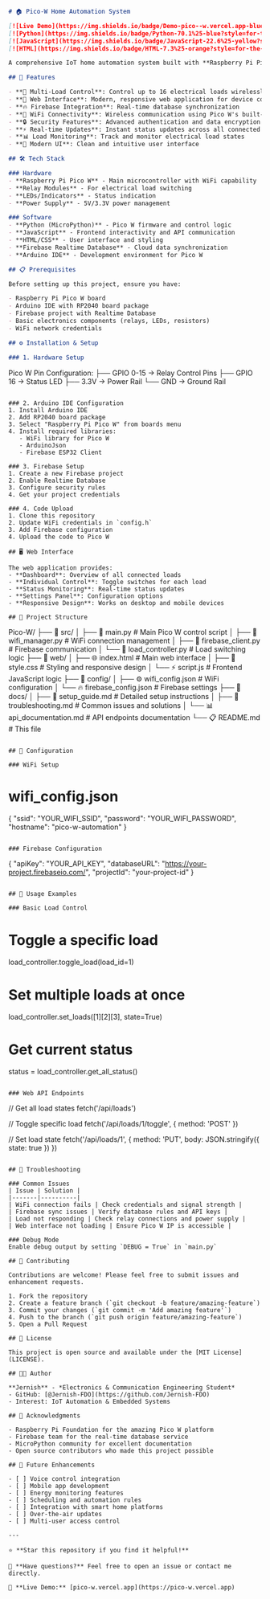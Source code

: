 ```markdown
# 🏠 Pico-W Home Automation System

[![Live Demo](https://img.shields.io/badge/Demo-pico--w.vercel.app-blue?style=for-the-badge&logo=vercel)](https://pico-w.vercel.app)
[![Python](https://img.shields.io/badge/Python-70.1%25-blue?style=for-the-badge&logo=python)](https://www.python.org/)
[![JavaScript](https://img.shields.io/badge/JavaScript-22.6%25-yellow?style=for-the-badge&logo=javascript)](https://developer.mozilla.org/en-US/docs/Web/JavaScript)
[![HTML](https://img.shields.io/badge/HTML-7.3%25-orange?style=for-the-badge&logo=html5)](https://developer.mozilla.org/en-US/docs/Web/HTML)

A comprehensive IoT home automation system built with **Raspberry Pi Pico W** that enables wireless control of multiple loads through a web interface. This project combines embedded programming with modern web technologies to create a scalable and secure home automation solution.

## 🚀 Features

- **🔌 Multi-Load Control**: Control up to 16 electrical loads wirelessly
- **📱 Web Interface**: Modern, responsive web application for device control
- **🔥 Firebase Integration**: Real-time database synchronization
- **📡 WiFi Connectivity**: Wireless communication using Pico W's built-in WiFi
- **🔒 Security Features**: Advanced authentication and data encryption
- **⚡ Real-time Updates**: Instant status updates across all connected devices
- **📊 Load Monitoring**: Track and monitor electrical load states
- **🎨 Modern UI**: Clean and intuitive user interface

## 🛠️ Tech Stack

### Hardware
- **Raspberry Pi Pico W** - Main microcontroller with WiFi capability
- **Relay Modules** - For electrical load switching
- **LEDs/Indicators** - Status indication
- **Power Supply** - 5V/3.3V power management

### Software
- **Python (MicroPython)** - Pico W firmware and control logic
- **JavaScript** - Frontend interactivity and API communication
- **HTML/CSS** - User interface and styling
- **Firebase Realtime Database** - Cloud data synchronization
- **Arduino IDE** - Development environment for Pico W

## 📋 Prerequisites

Before setting up this project, ensure you have:

- Raspberry Pi Pico W board
- Arduino IDE with RP2040 board package
- Firebase project with Realtime Database
- Basic electronics components (relays, LEDs, resistors)
- WiFi network credentials

## ⚙️ Installation & Setup

### 1. Hardware Setup
```
Pico W Pin Configuration:
├── GPIO 0-15  → Relay Control Pins
├── GPIO 16    → Status LED
├── 3.3V       → Power Rail
└── GND        → Ground Rail
```

### 2. Arduino IDE Configuration
1. Install Arduino IDE
2. Add RP2040 board package
3. Select "Raspberry Pi Pico W" from boards menu
4. Install required libraries:
   - WiFi library for Pico W
   - ArduinoJson
   - Firebase ESP32 Client

### 3. Firebase Setup
1. Create a new Firebase project
2. Enable Realtime Database
3. Configure security rules
4. Get your project credentials

### 4. Code Upload
1. Clone this repository
2. Update WiFi credentials in `config.h`
3. Add Firebase configuration
4. Upload the code to Pico W

## 🖥️ Web Interface

The web application provides:
- **Dashboard**: Overview of all connected loads
- **Individual Control**: Toggle switches for each load
- **Status Monitoring**: Real-time status updates
- **Settings Panel**: Configuration options
- **Responsive Design**: Works on desktop and mobile devices

## 📁 Project Structure

```
Pico-W/
├── 📂 src/
│   ├── 🐍 main.py              # Main Pico W control script
│   ├── 🐍 wifi_manager.py      # WiFi connection management
│   ├── 🐍 firebase_client.py   # Firebase communication
│   └── 🐍 load_controller.py   # Load switching logic
├── 📂 web/
│   ├── 🌐 index.html          # Main web interface
│   ├── 🎨 style.css           # Styling and responsive design
│   └── ⚡ script.js           # Frontend JavaScript logic
├── 📂 config/
│   ├── ⚙️ wifi_config.json    # WiFi configuration
│   └── 🔥 firebase_config.json # Firebase settings
├── 📂 docs/
│   ├── 📖 setup_guide.md      # Detailed setup instructions
│   ├── 🔧 troubleshooting.md  # Common issues and solutions
│   └── 📊 api_documentation.md # API endpoints documentation
└── 📋 README.md               # This file
```

## 🔧 Configuration

### WiFi Setup
```
# wifi_config.json
{
  "ssid": "YOUR_WIFI_SSID",
  "password": "YOUR_WIFI_PASSWORD",
  "hostname": "pico-w-automation"
}
```

### Firebase Configuration
```
{
  "apiKey": "YOUR_API_KEY",
  "databaseURL": "https://your-project.firebaseio.com/",
  "projectId": "your-project-id"
}
```

## 🎯 Usage Examples

### Basic Load Control
```
# Toggle a specific load
load_controller.toggle_load(load_id=1)

# Set multiple loads at once
load_controller.set_loads([1][2][3], state=True)

# Get current status
status = load_controller.get_all_status()
```

### Web API Endpoints
```
// Get all load states
fetch('/api/loads')

// Toggle specific load
fetch('/api/loads/1/toggle', { method: 'POST' })

// Set load state
fetch('/api/loads/1', {
  method: 'PUT',
  body: JSON.stringify({ state: true })
})
```

## 🚨 Troubleshooting

### Common Issues
| Issue | Solution |
|-------|----------|
| WiFi connection fails | Check credentials and signal strength |
| Firebase sync issues | Verify database rules and API keys |
| Load not responding | Check relay connections and power supply |
| Web interface not loading | Ensure Pico W IP is accessible |

### Debug Mode
Enable debug output by setting `DEBUG = True` in `main.py`

## 🤝 Contributing

Contributions are welcome! Please feel free to submit issues and enhancement requests.

1. Fork the repository
2. Create a feature branch (`git checkout -b feature/amazing-feature`)
3. Commit your changes (`git commit -m 'Add amazing feature'`)
4. Push to the branch (`git push origin feature/amazing-feature`)
5. Open a Pull Request

## 📜 License

This project is open source and available under the [MIT License](LICENSE).

## 👨‍💻 Author

**Jernish** - *Electronics & Communication Engineering Student*
- GitHub: [@Jernish-FDO](https://github.com/Jernish-FDO)
- Interest: IoT Automation & Embedded Systems

## 🙏 Acknowledgments

- Raspberry Pi Foundation for the amazing Pico W platform
- Firebase team for the real-time database service
- MicroPython community for excellent documentation
- Open source contributors who made this project possible

## 🔮 Future Enhancements

- [ ] Voice control integration
- [ ] Mobile app development
- [ ] Energy monitoring features
- [ ] Scheduling and automation rules
- [ ] Integration with smart home platforms
- [ ] Over-the-air updates
- [ ] Multi-user access control

---

⭐ **Star this repository if you find it helpful!**

📧 **Have questions?** Feel free to open an issue or contact me directly.

🔗 **Live Demo:** [pico-w.vercel.app](https://pico-w.vercel.app)
```
